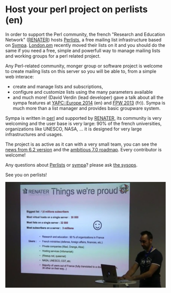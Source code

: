 # Host your perl project on perlists (en)

In order to support the Perl community, the 
french "Research and Education Network" ([RENATER](http://renater.fr))
hosts [Perlists](https://groups.perlists.pm/sympa), 
a free mailing list infrastructure based on 
[Sympa](http://www.sympa.org). [London.pm](http://london.pm/)
recently moved their lists on it and you should do the same if you need a free, 
simple and powerfull way to manage mailing lists and working groups for a perl
related project.

Any Perl-related community, monger group or software project is welcome to
create mailing lists on this server so you will be able to, from a simple web
interace:

- create and manage lists and subscriptions,
- configure and customize lists using the many parameters available
- and much more! (David Verdin (lead developer) gave a talk about all the
  sympa features at [YAPC::Europe 2014](https://www.youtube.com/watch?v=-JMg1wdYdOU) (en) and 
  [FPW 2013](https://www.youtube.com/watch?v=q70XBXZ8yE8) (fr)). Sympa is much
  more than a list manager and provides basic groupware system.

Sympa is written in [perl](http://www.perl.org) and supported by
[RENATER](http://renater.fr), its community is very welcoming and the user base
is very large: 90% of the french universities, organizations like UNESCO, NASA, ...
it is designed for very large infrastructures and usages. 

The project is as active as it can with a very small team, you can see the
[news from 6.2 version](http://www.sympa.org/distribution/latest-unstable/NEWS) and the
[ambitious 7.0 roadmap](https://www.sympa.org/dev/project_direction). Every contributor is
welcome!

Any questions about [Perlists](https://groups.perlists.pm/sympa)
or [sympa](http://www.sympa.org)? please ask [the sysops](mailto:listmaster@groups.perlists.pm).

See you on perlists! 

[david]:/img/talks/14/yapc-eu/david_verdin.png
![David Verdin, YAPC::Europe 2013][david]

